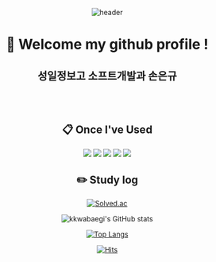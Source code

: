 <div align="center">
  
  ![header](https://capsule-render.vercel.app/api?type=Waving&text=Hello&animation=fadeIn&fontAlignY=250&height=150)

#  :wave: Welcome my github profile !

## 성일정보고 소프트개발과 손은규
  
 <br/>
 <br/>
  
##  :clipboard: Once I've Used 
  
<img src="https://img.shields.io/badge/JAVA-007396?style=for-the-badge&logo=Java&logoColor=white">
<img src="https://img.shields.io/badge/Oracle-F80000?style=for-the-badge&logo=Oracle&logoColor=white"> 
<img src="https://img.shields.io/badge/Eclipse-2C2255?style=for-the-badge&logo=Eclipse%20IDE&logoColor=white">
<img src="https://img.shields.io/badge/github-181717?style=for-the-badge&logo=github&logoColor=white">
<img src="https://img.shields.io/badge/VSCode-007ACC?style=for-the-badge&logo=VisualStudioCode&logoColor=white">

## :pencil2: Study log

[![Solved.ac](http://mazassumnida.wtf/api/v2/generate_badge?boj=kkwabaegi)](https://solved.ac/kkwabaegi)

![kkwabaegi's GitHub stats](https://github-readme-stats.vercel.app/api?username=kkwabaegi&show_icons=true&theme=transparent)
  
[![Top Langs](https://github-readme-stats.vercel.app/api/top-langs/?username=kkwabaegi&layout=compact&show_icons=true&theme=transparent)](https://github.com/kkwabaegi)
  
[![Hits](https://hits.seeyoufarm.com/api/count/incr/badge.svg?url=https%3A%2F%2Fgithub.com%2Fkkwabaegi&count_bg=%2379C83D&title_bg=%23555555&icon=katana.svg&icon_color=%23FFFFFF&title=%EB%B0%A9%EB%AC%B8%EC%9E%90&edge_flat=false)](https://hits.seeyoufarm.com)

</div>
